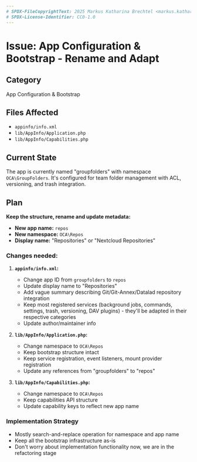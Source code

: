```yaml
---
# SPDX-FileCopyrightText: 2025 Markus Katharina Brechtel <markus.katharina.brechtel@thengo.net>
# SPDX-License-Identifier: CC0-1.0
---
```


# Issue: App Configuration & Bootstrap - Rename and Adapt

## Category
App Configuration & Bootstrap

## Files Affected
- `appinfo/info.xml`
- `lib/AppInfo/Application.php`
- `lib/AppInfo/Capabilities.php`

## Current State
The app is currently named "groupfolders" with namespace `OCA\GroupFolders`. It's configured for team folder management with ACL, versioning, and trash integration.

## Plan
**Keep the structure, rename and update metadata:**

- **New app name:** `repos`
- **New namespace:** `OCA\Repos`
- **Display name:** "Repositories" or "Nextcloud Repositories"

### Changes needed:

1. **`appinfo/info.xml`:**
   - Change app ID from `groupfolders` to `repos`
   - Update display name to "Repositories"
   - Add vague summary describing Git/Git-Annex/Datalad repository integration
   - Keep most registered services (background jobs, commands, settings, trash, versioning, DAV plugins) - they'll be adapted in their respective categories
   - Update author/maintainer info

2. **`lib/AppInfo/Application.php`:**
   - Change namespace to `OCA\Repos`
   - Keep bootstrap structure intact
   - Keep service registration, event listeners, mount provider registration
   - Update any references from "groupfolders" to "repos"

3. **`lib/AppInfo/Capabilities.php`:**
   - Change namespace to `OCA\Repos`
   - Keep capabilities API structure
   - Update capability keys to reflect new app name

### Implementation Strategy
- Mostly search-and-replace operation for namespace and app name
- Keep all the bootstrap infrastructure as-is
- Don't worry about implementation functionality now, we are in the refactoring stage
